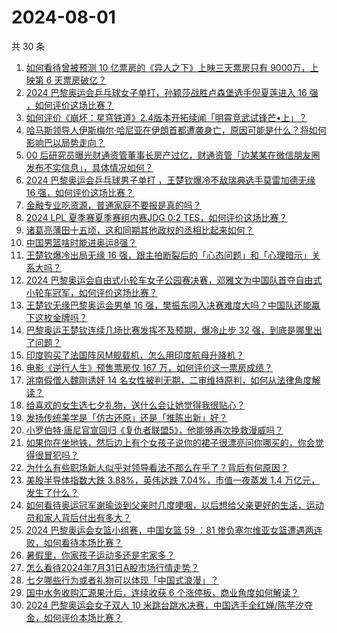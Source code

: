 # 2024-08-01

共 30 条

<!-- BEGIN -->
<!-- 最后更新时间 Thu Aug 01 2024 00:00:33 GMT+0800 (China Standard Time) -->

1. [如何看待曾被预测 10 亿票房的《异人之下》上映三天票房只有 9000万，上映第 6 天票房破亿？](https://www.zhihu.com/question/662961559)
1. [2024 巴黎奥运会乒乓球女子单打，孙颖莎战胜卢森堡选手倪夏莲进入 16 强 ，如何评价这场比赛？](https://www.zhihu.com/question/663085305)
1. [如何评价《崩坏：星穹铁道》2.4版本开拓续闻「明霄竞武试锋芒•上」？](https://www.zhihu.com/question/663076379)
1. [哈马斯领导人伊斯梅尔·哈尼亚在伊朗首都遭袭身亡，原因可能是什么？将如何影响巴以局势走向？](https://www.zhihu.com/question/663066016)
1. [00 后研究员曝光财通资管董事长房产过亿，财通资管「边某某在微信朋友圈发布不实信息」，具体情况如何？](https://www.zhihu.com/question/662895457)
1. [2024 巴黎奥运会乒乓球男子单打 ，王楚钦爆冷不敌瑞典选手莫雷加德无缘 16 强，如何评价这场比赛？](https://www.zhihu.com/question/663083499)
1. [金融专业吃资源，普通家庭不要报是真的吗？](https://www.zhihu.com/question/613201426)
1. [2024 LPL 夏季赛夏季赛组内赛JDG 0:2 TES，如何评价这场比赛？](https://www.zhihu.com/question/663098481)
1. [诸葛亮薄田十五顷，这和同期其他政权的丞相比起来如何？](https://www.zhihu.com/question/663034718)
1. [中国男篮啥时能进奥运8强？](https://www.zhihu.com/question/662061881)
1. [王楚钦爆冷出局无缘 16 强，跟主拍断裂后的「心态问题」和「心理暗示」关系大吗？](https://www.zhihu.com/question/663095051)
1. [2024 巴黎奥运会自由式小轮车女子公园赛决赛，邓雅文为中国队首夺自由式小轮车冠军，如何评价这场比赛？](https://www.zhihu.com/question/663102680)
1. [王楚钦无缘巴黎奥运会男单 16 强，樊振东闯入决赛难度大吗？中国队还能赢下这枚金牌吗？](https://www.zhihu.com/question/663090937)
1. [巴黎奥运王楚钦连续几场比赛发挥不及预期，爆冷止步 32 强，到底是哪里出了问题？](https://www.zhihu.com/question/663090253)
1. [印度购买了法国阵风M舰载机，怎么用印度航母升降机？](https://www.zhihu.com/question/662787607)
1. [电影《逆行人生》预售票房仅 167 万，如何评价这一票房成绩？](https://www.zhihu.com/question/662866220)
1. [洮南假僧人魏刚诱奸 14 名女性被判无期，二审维持原判，如何从法律角度解读？](https://www.zhihu.com/question/662924659)
1. [给喜欢的女生选七夕礼物，送什么会让她觉得我很贴心？](https://www.zhihu.com/question/662470228)
1. [发扬传统美学是「仿古还原」还是「推陈出新」好？](https://www.zhihu.com/question/662878289)
1. [小罗伯特·唐尼官宣回归《复仇者联盟5》，他能够再次挽救漫威吗？](https://www.zhihu.com/question/662791869)
1. [如果你在坐地铁，然后边上有个女孩子说你的裙子很漂亮问你哪买的，你会觉得很冒犯吗？](https://www.zhihu.com/question/660570325)
1. [为什么有些职场新人似乎对领导看法不那么在乎了？背后有何原因？](https://www.zhihu.com/question/662639520)
1. [美股半导体指数大跌 3.88%，英伟达跌 7.04%，市值一夜蒸发 1.4 万亿元，发生了什么？](https://www.zhihu.com/question/663059771)
1. [如何看待奥运冠军谢瑜谈到父亲时几度哽咽，以后想给父亲更好的生活，运动员和家人背后付出有多大？](https://www.zhihu.com/question/663108304)
1. [2024 巴黎奥运会女篮小组赛，中国女篮 59 ：81 惨负塞尔维亚女篮遭遇两连败，如何看待本场比赛？](https://www.zhihu.com/question/663097079)
1. [暑假里，你家孩子运动多还是宅家多？](https://www.zhihu.com/question/662083442)
1. [怎么看待2024年7月31日A股市场行情走势？](https://www.zhihu.com/question/663070265)
1. [七夕哪些行为或者礼物可以体现「中国式浪漫」？](https://www.zhihu.com/question/662470169)
1. [国中水务收购汇源果汁后，连续收获 6 个涨停板，商业角度如何解读？](https://www.zhihu.com/question/662897724)
1. [2024 巴黎奥运会女子双人 10 米跳台跳水决赛，中国选手全红婵/陈芋汐夺金，如何评价本场比赛？](https://www.zhihu.com/question/662911247)

<!-- END -->
